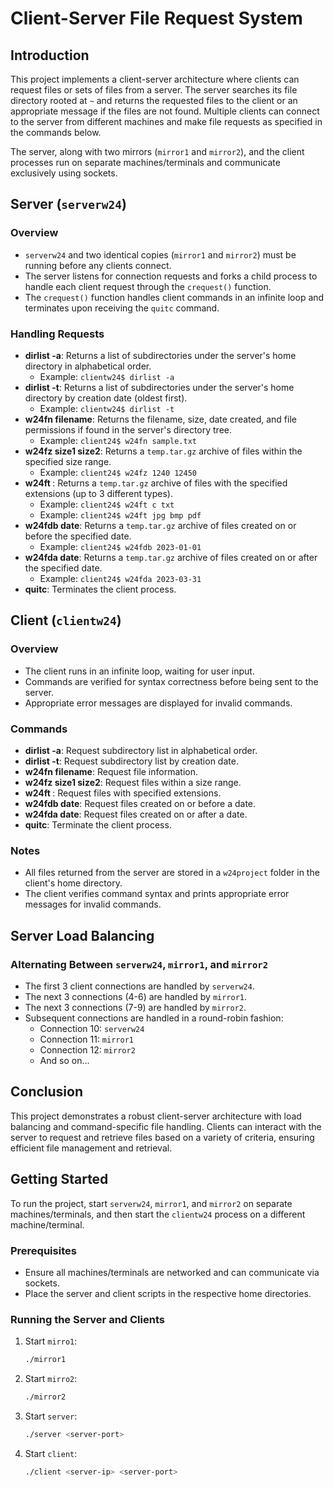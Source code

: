 # Client-Server File Request System

## Introduction

This project implements a client-server architecture where clients can request files or sets of files from a server. The server searches its file directory rooted at `~` and returns the requested files to the client or an appropriate message if the files are not found. Multiple clients can connect to the server from different machines and make file requests as specified in the commands below.

The server, along with two mirrors (`mirror1` and `mirror2`), and the client processes run on separate machines/terminals and communicate exclusively using sockets.

## Server (`serverw24`)

### Overview
- `serverw24` and two identical copies (`mirror1` and `mirror2`) must be running before any clients connect.
- The server listens for connection requests and forks a child process to handle each client request through the `crequest()` function.
- The `crequest()` function handles client commands in an infinite loop and terminates upon receiving the `quitc` command.

### Handling Requests
- **dirlist -a**: Returns a list of subdirectories under the server's home directory in alphabetical order.
  - Example: `clientw24$ dirlist -a`
- **dirlist -t**: Returns a list of subdirectories under the server's home directory by creation date (oldest first).
  - Example: `clientw24$ dirlist -t`
- **w24fn filename**: Returns the filename, size, date created, and file permissions if found in the server's directory tree.
  - Example: `client24$ w24fn sample.txt`
- **w24fz size1 size2**: Returns a `temp.tar.gz` archive of files within the specified size range.
  - Example: `client24$ w24fz 1240 12450`
- **w24ft <extension list>**: Returns a `temp.tar.gz` archive of files with the specified extensions (up to 3 different types).
  - Example: `client24$ w24ft c txt`
  - Example: `client24$ w24ft jpg bmp pdf`
- **w24fdb date**: Returns a `temp.tar.gz` archive of files created on or before the specified date.
  - Example: `client24$ w24fdb 2023-01-01`
- **w24fda date**: Returns a `temp.tar.gz` archive of files created on or after the specified date.
  - Example: `client24$ w24fda 2023-03-31`
- **quitc**: Terminates the client process.

## Client (`clientw24`)

### Overview
- The client runs in an infinite loop, waiting for user input.
- Commands are verified for syntax correctness before being sent to the server.
- Appropriate error messages are displayed for invalid commands.

### Commands
- **dirlist -a**: Request subdirectory list in alphabetical order.
- **dirlist -t**: Request subdirectory list by creation date.
- **w24fn filename**: Request file information.
- **w24fz size1 size2**: Request files within a size range.
- **w24ft <extension list>**: Request files with specified extensions.
- **w24fdb date**: Request files created on or before a date.
- **w24fda date**: Request files created on or after a date.
- **quitc**: Terminate the client process.

### Notes
- All files returned from the server are stored in a `w24project` folder in the client's home directory.
- The client verifies command syntax and prints appropriate error messages for invalid commands.

## Server Load Balancing

### Alternating Between `serverw24`, `mirror1`, and `mirror2`
- The first 3 client connections are handled by `serverw24`.
- The next 3 connections (4-6) are handled by `mirror1`.
- The next 3 connections (7-9) are handled by `mirror2`.
- Subsequent connections are handled in a round-robin fashion:
  - Connection 10: `serverw24`
  - Connection 11: `mirror1`
  - Connection 12: `mirror2`
  - And so on...

## Conclusion

This project demonstrates a robust client-server architecture with load balancing and command-specific file handling. Clients can interact with the server to request and retrieve files based on a variety of criteria, ensuring efficient file management and retrieval.

## Getting Started

To run the project, start `serverw24`, `mirror1`, and `mirror2` on separate machines/terminals, and then start the `clientw24` process on a different machine/terminal.

### Prerequisites
- Ensure all machines/terminals are networked and can communicate via sockets.
- Place the server and client scripts in the respective home directories.

### Running the Server and Clients
1. Start `mirro1`:
   ```sh
   ./mirror1 

2. Start `mirro2`:
   ```sh
   ./mirror2

3. Start `server`:
   ```sh
   ./server <server-port>

4. Start `client`:
   ```sh
   ./client <server-ip> <server-port>
